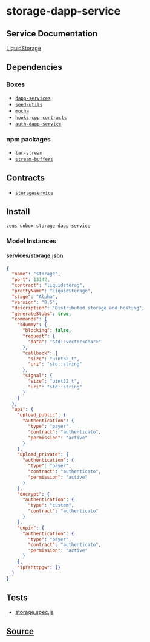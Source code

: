 
storage-dapp-service
====================






## Service Documentation
[LiquidStorage](../../services/storage-service.md)
## Dependencies
### Boxes
* [`dapp-services`](dapp-services.md)
* [`seed-utils`](seed-utils.md)
* [`mocha`](mocha.md)
* [`hooks-cpp-contracts`](hooks-cpp-contracts.md)
* [`auth-dapp-service`](auth-dapp-service.md)
### npm packages
* [`tar-stream`](http://npmjs.com/package/tar-stream)
* [`stream-buffers`](http://npmjs.com/package/stream-buffers)

## Contracts
* [`storageservice`](https://github.com/liquidapps-io/zeus-sdk/tree/master/boxes/groups/services/storage-dapp-service/contracts/eos/dappservices/_storage_impl.hpp)
## Install
```bash
zeus unbox storage-dapp-service
```










### Model Instances
#### [services/storage.json](https://github.com/liquidapps-io/zeus-sdk/tree/master/boxes/groups/services/storage-dapp-service/models/dapp-services/storage.json)
```json
{
  "name": "storage",
  "port": 13142,
  "contract": "liquidstorag",
  "prettyName": "LiquidStorage",
  "stage": "Alpha",
  "version": "0.5",
  "description": "Distributed storage and hosting",
  "generateStubs": true,
  "commands": {
    "sdummy": {
      "blocking": false,
      "request": {
        "data": "std::vector<char>"
      },
      "callback": {
        "size": "uint32_t",
        "uri": "std::string"
      },
      "signal": {
        "size": "uint32_t",
        "uri": "std::string"
      }
    }
  },
  "api": {
    "upload_public": {
      "authentication": {
        "type": "payer",
        "contract": "authenticato",
        "permission": "active"
      }
    },
    "upload_private": {
      "authentication": {
        "type": "payer",
        "contract": "authenticato",
        "permission": "active"
      }
    },
    "decrypt": {
      "authentication": {
        "type": "custom",
        "contract": "authenticato"
      }
    },
    "unpin": {
      "authentication": {
        "type": "payer",
        "contract": "authenticato",
        "permission": "active"
      }
    },
    "ipfshttpgw": {}
  }
}
```
## Tests 
* [storage.spec.js](https://github.com/liquidapps-io/zeus-sdk/tree/master/boxes/groups/services/storage-dapp-service/test/storage.spec.js)
## [Source](https://github.com/liquidapps-io/zeus-sdk/tree/master/boxes/groups/services/storage-dapp-service)